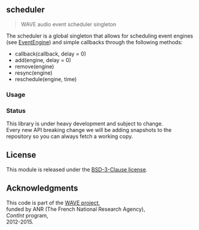 ## scheduler

> WAVE audio event scheduler singleton

The scheduler is a global singleton that allows for scheduling event engines (see [EventEngine](https://github.com/Ircam-RnD/event-engine)) and simple callbacks through the following methods:

- callback(callback, delay = 0)
- add(engine, delay = 0)
- remove(engine)
- resync(engine)
- reschedule(engine, time)


### Usage

### Status

This library is under heavy development and subject to change.  
Every new API breaking change we will be adding snapshots to the repository so you can always fetch a working copy.

## License
This module is released under the [BSD-3-Clause license](http://opensource.org/licenses/BSD-3-Clause).

## Acknowledgments
This code is part of the [WAVE project](http://wave.ircam.fr),  
funded by ANR (The French National Research Agency),  
_ContInt_ program,  
2012-2015.
